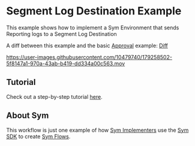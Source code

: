 # Segment Log Destination Example

This example shows how to implement a Sym Environment that sends Reporting logs to a Segment Log Destination

A diff between this example and the basic [Approval](../approvals) example: [Diff](https://github.com/symopsio/examples/compare/8de6684da9c09a065cec6fa9764400d0efbab379...a025a04ed39039eefb72fb71305aa6c0c8e31ad9)

https://user-images.githubusercontent.com/10479740/179258502-5f8147a1-970a-43ab-b419-dd334a00c563.mov

## Tutorial

Check out a step-by-step tutorial [here](https://docs.symops.com/docs/segment).

## About Sym

This workflow is just one example of how [Sym Implementers](https://docs.symops.com/docs/sym-for-implementers) use the [Sym SDK](https://docs.symops.com/docs) to create [Sym Flows](https://docs.symops.com/docs/flows).
